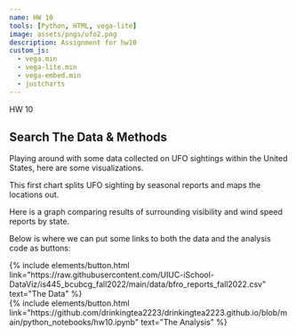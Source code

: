 ```yaml
---
name: HW 10
tools: [Python, HTML, vega-lite]
image: assets/pngs/ufo2.png
description: Assignment for hw10
custom_js:
  - vega.min
  - vega-lite.min
  - vega-embed.min
  - justcharts
---
```


HW 10

## Search The Data & Methods


Playing around with some data collected on UFO sightings within the United States, here are some visualizations.

This first chart splits UFO sighting by seasonal reports and maps the locations out.

<vegachart schema-url="{{ site.baseurl }}/assets/json/hw10_chart2.json" style="width: 100%"></vegachart>



Here is a graph comparing results of surrounding visibility and wind speed reports by state.


<vegachart schema-url="{{ site.baseurl }}/assets/json/hw10_chart3.json" style="width: 100%"></vegachart>



Below is where we can put some links to both the data and the analysis code as buttons:


<!-- these are written in a combo of html and liquid --> 

<div class="left">
{% include elements/button.html link="https://raw.githubusercontent.com/UIUC-iSchool-DataViz/is445_bcubcg_fall2022/main/data/bfro_reports_fall2022.csv" text="The Data" %}
</div>

<div class="right">
{% include elements/button.html link="https://github.com/drinkingtea2223/drinkingtea2223.github.io/blob/main/python_notebooks/hw10.ipynb" text="The Analysis" %}
</div>

